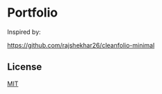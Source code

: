 # Portfolio

Inspired by:

https://github.com/rajshekhar26/cleanfolio-minimal


## License

[MIT](https://choosealicense.com/licenses/mit/)
